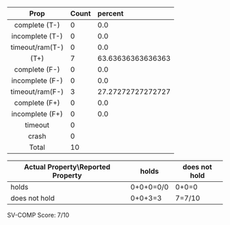 
| Prop | Count | percent |
|:----:|:------|:--|
|complete   (T-)|0| 0.0 |
|incomplete (T-)|0|0.0 |
|timeout/ram(T-)|0|0.0 |
|           (T+)|7|63.63636363636363 |
|complete   (F-)|0|0.0 |
|incomplete (F-)|0|0.0 |
|timeout/ram(F-)|3|27.27272727272727 |
|complete   (F+)|0|0.0 |
|incomplete (F+)|0|0.0 |
|timeout        |0| |
|crash          |0| |
|Total          |10| |

| Actual Property\Reported Property | holds | does not hold |
|------------------------------------|-------|---------------|
| holds | 0+0+0=0/0 | 0+0=0 |
| does not hold | 0+0+3=3 | 7=7/10 |

SV-COMP Score: 7/10

